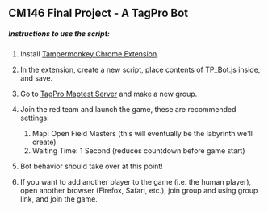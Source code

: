 ## CM146 Final Project - A TagPro Bot

##### Instructions to use the script:

1. Install [Tampermonkey Chrome Extension](https://chrome.google.com/webstore/detail/tampermonkey/dhdgffkkebhmkfjojejmpbldmpobfkfo?hl=en).

2. In the extension, create a new script, place contents of TP_Bot.js inside, and save.

3. Go to [TagPro Maptest Server](http://maptest3.newcompte.fr/) and make a new group.

4. Join the red team and launch the game, these are recommended settings:
    1. Map: Open Field Masters (this will eventually be the labyrinth we'll create)
    2. Waiting Time: 1 Second (reduces countdown before game start)

5. Bot behavior should take over at this point!

6. If you want to add another player to the game (i.e. the human player), open another browser (Firefox, Safari, etc.), join group and using group link, and join the game.